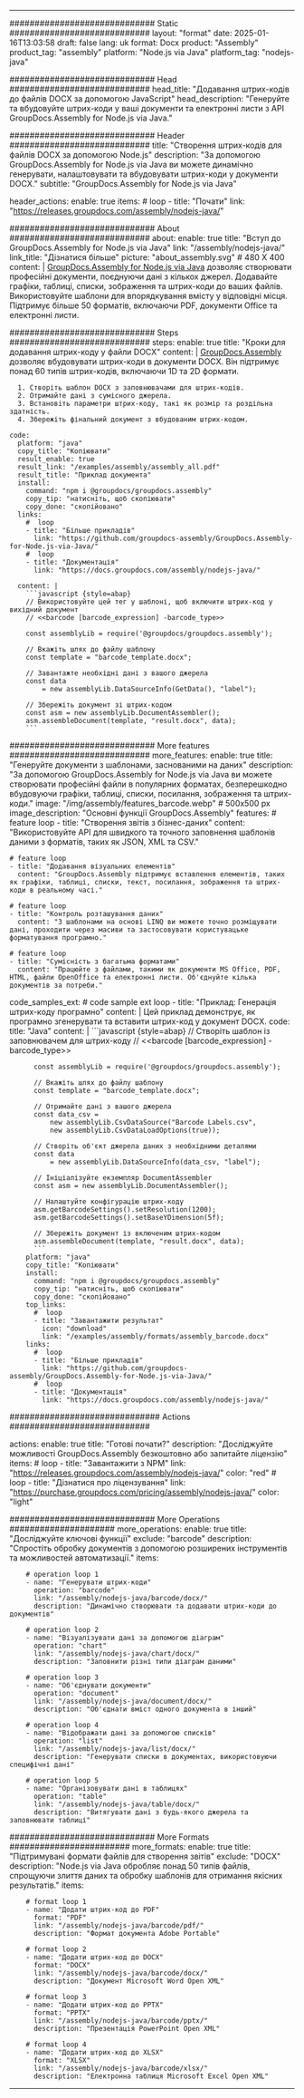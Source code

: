 



---
############################# Static ############################
layout: "format"
date:  2025-01-16T13:03:58
draft: false
lang: uk
format: Docx
product: "Assembly"
product_tag: "assembly"
platform: "Node.js via Java"
platform_tag: "nodejs-java"

############################# Head ############################
head_title: "Додавання штрих-кодів до файлів DOCX за допомогою JavaScript"
head_description: "Генеруйте та вбудовуйте штрих-коди у ваші документи та електронні листи з API GroupDocs.Assembly for Node.js via Java."

############################# Header ############################
title: "Створення штрих-кодів для файлів DOCX за допомогою Node.js" 
description: "За допомогою GroupDocs.Assembly for Node.js via Java ви можете динамічно генерувати, налаштовувати та вбудовувати штрих-коди у документи DOCX."
subtitle: "GroupDocs.Assembly for Node.js via Java" 

header_actions:
  enable: true
  items:
    #  loop
    - title: "Почати"
      link: "https://releases.groupdocs.com/assembly/nodejs-java/"
      
############################# About ############################
about:
    enable: true
    title: "Вступ до GroupDocs.Assembly for Node.js via Java"
    link: "/assembly/nodejs-java/"
    link_title: "Дізнатися більше"
    picture: "about_assembly.svg" # 480 X 400
    content: |
       [GroupDocs.Assembly for Node.js via Java](/assembly/nodejs-java/) дозволяє створювати професійні документи, поєднуючи дані з кількох джерел. Додавайте графіки, таблиці, списки, зображення та штрих-коди до ваших файлів. Використовуйте шаблони для впорядкування вмісту у відповідні місця. Підтримує більше 50 форматів, включаючи PDF, документи Office та електронні листи.

############################# Steps ############################
steps:
    enable: true
    title: "Кроки для додавання штрих-коду у файли DOCX"
    content: |
      [GroupDocs.Assembly](/assembly/nodejs-java/) дозволяє вбудовувати штрих-коди в документи DOCX. Він підтримує понад 60 типів штрих-кодів, включаючи 1D та 2D формати.
      
      1. Створіть шаблон DOCX з заповнювачами для штрих-кодів.
      2. Отримайте дані з сумісного джерела.
      3. Встановіть параметри штрих-коду, такі як розмір та роздільна здатність.
      4. Збережіть фінальний документ з вбудованим штрих-кодом.
   
    code:
      platform: "java"
      copy_title: "Копіювати"
      result_enable: true
      result_link: "/examples/assembly/assembly_all.pdf"
      result_title: "Приклад документа"
      install:
        command: "npm i @groupdocs/groupdocs.assembly"
        copy_tip: "натисніть, щоб скопіювати"
        copy_done: "скопійовано"
      links:
        #  loop
        - title: "Більше прикладів"
          link: "https://github.com/groupdocs-assembly/GroupDocs.Assembly-for-Node.js-via-Java/"
        #  loop
        - title: "Документація"
          link: "https://docs.groupdocs.com/assembly/nodejs-java/"
          
      content: |
        ```javascript {style=abap}
        // Використовуйте цей тег у шаблоні, щоб включити штрих-код у вихідний документ
        // <<barcode [barcode_expression] -barcode_type>>
    
        const assemblyLib = require('@groupdocs/groupdocs.assembly');

        // Вкажіть шлях до файлу шаблону
        const template = "barcode_template.docx";

        // Завантажте необхідні дані з вашого джерела
        const data 
            = new assemblyLib.DataSourceInfo(GetData(), "label");

        // Збережіть документ зі штрих-кодом
        const asm = new assemblyLib.DocumentAssembler();
        asm.assembleDocument(template, "result.docx", data);
        ```           

############################# More features ############################
more_features:
  enable: true
  title: "Генеруйте документи з шаблонами, заснованими на даних"
  description: "За допомогою GroupDocs.Assembly for Node.js via Java ви можете створювати професійні файли в популярних форматах, безперешкодно вбудовуючи графіки, таблиці, списки, посилання, зображення та штрих-коди."
  image: "/img/assembly/features_barcode.webp" # 500x500 px
  image_description: "Основні функції GroupDocs.Assembly"
  features:
    # feature loop
    - title: "Створення звітів з бізнес-даних"
      content: "Використовуйте API для швидкого та точного заповнення шаблонів даними з форматів, таких як JSON, XML та CSV."

    # feature loop
    - title: "Додавання візуальних елементів"
      content: "GroupDocs.Assembly підтримує вставлення елементів, таких як графіки, таблиці, списки, текст, посилання, зображення та штрих-коди в реальному часі."

    # feature loop
    - title: "Контроль розташування даних"
      content: "З шаблонами на основі LINQ ви можете точно розміщувати дані, проходити через масиви та застосовувати користувацьке форматування програмно."

    # feature loop
    - title: "Сумісність з багатьма форматами"
      content: "Працюйте з файлами, такими як документи MS Office, PDF, HTML, файли OpenOffice та електронні листи. Об'єднуйте кілька документів за потреби."
      
  code_samples_ext:
    # code sample ext loop
    - title: "Приклад: Генерація штрих-коду програмно"
      content: |
        Цей приклад демонструє, як програмно згенерувати та вставити штрих-код у документ DOCX.
      code:
        title: "Java"
        content: |
          ```javascript {style=abap}
          // Створіть шаблон із заповнювачем для штрих-коду
          // <<barcode [barcode_expression] -barcode_type>>
          
          const assemblyLib = require('@groupdocs/groupdocs.assembly');

          // Вкажіть шлях до файлу шаблону
          const template = "barcode_template.docx";

          // Отримайте дані з вашого джерела
          const data_csv =
              new assemblyLib.CsvDataSource("Barcode Labels.csv", 
              new assemblyLib.CsvDataLoadOptions(true));

          // Створіть об'єкт джерела даних з необхідними деталями
          const data 
              = new assemblyLib.DataSourceInfo(data_csv, "label");

          // Ініціалізуйте екземпляр DocumentAssembler
          const asm = new assemblyLib.DocumentAssembler();

          // Налаштуйте конфігурацію штрих-коду
          asm.getBarcodeSettings().setResolution(1200);
          asm.getBarcodeSettings().setBaseYDimension(5f);

          // Збережіть документ із включеним штрих-кодом
          asm.assembleDocument(template, "result.docx", data);
          ```
        platform: "java"
        copy_title: "Копіювати"
        install:
          command: "npm i @groupdocs/groupdocs.assembly"
          copy_tip: "натисніть, щоб скопіювати"
          copy_done: "скопійовано"
        top_links:
          #  loop
          - title: "Завантажити результат"
            icon: "download"
            link: "/examples/assembly/formats/assembly_barcode.docx"
        links:
          #  loop
          - title: "Більше прикладів"
            link: "https://github.com/groupdocs-assembly/GroupDocs.Assembly-for-Node.js-via-Java/"
          #  loop
          - title: "Документація"
            link: "https://docs.groupdocs.com/assembly/nodejs-java/"
            

            


############################## Actions ############################

actions:
  enable: true
  title: "Готові почати?"
  description: "Досліджуйте можливості GroupDocs.Assembly безкоштовно або запитайте ліцензію"
  items:
    #  loop
    - title: "Завантажити з NPM"
      link: "https://releases.groupdocs.com/assembly/nodejs-java/"
      color: "red"
        #  loop
    - title: "Дізнатися про ліцензування"
      link: "https://purchase.groupdocs.com/pricing/assembly/nodejs-java/"
      color: "light"


############################# More Operations #####################
more_operations:
    enable: true
    title: "Досліджуйте ключові функції"
    exclude: "barcode"
    description: "Спростіть обробку документів з допомогою розширених інструментів та можливостей автоматизації."
    items: 
          
        # operation loop 1
        - name: "Генерувати штрих-коди"
          operation: "barcode"
          link: "/assembly/nodejs-java/barcode/docx/"
          description: "Динамічно створювати та додавати штрих-коди до документів"

        # operation loop 2
        - name: "Візуалізувати дані за допомогою діаграм"
          operation: "chart"
          link: "/assembly/nodejs-java/chart/docx/"
          description: "Заповнити різні типи діаграм даними"

        # operation loop 3
        - name: "Об'єднувати документи"
          operation: "document"
          link: "/assembly/nodejs-java/document/docx/"
          description: "Об'єднати вміст одного документа в інший"

        # operation loop 4
        - name: "Відображати дані за допомогою списків"
          operation: "list"
          link: "/assembly/nodejs-java/list/docx/"
          description: "Генерувати списки в документах, використовуючи специфічні дані"

        # operation loop 5
        - name: "Організовувати дані в таблицях"
          operation: "table"
          link: "/assembly/nodejs-java/table/docx/"
          description: "Витягувати дані з будь-якого джерела та заповнювати таблиці"
         
          
############################# More Formats ########################
more_formats:
    enable: true
    title: "Підтримувані формати файлів для створення звітів"
    exclude: "DOCX"
    description: "Node.js via Java обробляє понад 50 типів файлів, спрощуючи злиття даних та обробку шаблонів для отримання якісних результатів."
    items: 
          
        # format loop 1
        - name: "Додати штрих-код до PDF"
          format: "PDF"
          link: "/assembly/nodejs-java/barcode/pdf/"
          description: "Формат документа Adobe Portable"
          
        # format loop 2
        - name: "Додати штрих-код до DOCX"
          format: "DOCX"
          link: "/assembly/nodejs-java/barcode/docx/"
          description: "Документ Microsoft Word Open XML"
          
        # format loop 3
        - name: "Додати штрих-код до PPTX"
          format: "PPTX"
          link: "/assembly/nodejs-java/barcode/pptx/"
          description: "Презентація PowerPoint Open XML"
          
        # format loop 4
        - name: "Додати штрих-код до XLSX"
          format: "XLSX"
          link: "/assembly/nodejs-java/barcode/xlsx/"
          description: "Електронна таблиця Microsoft Excel Open XML"


          

---
